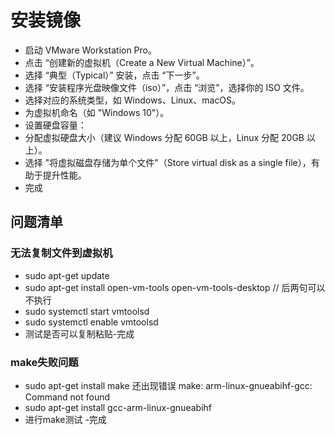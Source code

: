 # 安装镜像
* 启动 VMware Workstation Pro。
* 点击 “创建新的虚拟机（Create a New Virtual Machine）”。
* 选择 “典型（Typical）” 安装，点击 “下一步”。
* 选择 “安装程序光盘映像文件（iso）”，点击 “浏览”，选择你的 ISO 文件。
* 选择对应的系统类型，如 Windows、Linux、macOS。
* 为虚拟机命名（如 "Windows 10"）。
* 设置硬盘容量：
* 分配虚拟硬盘大小（建议 Windows 分配 60GB 以上，Linux 分配 20GB 以上）。
* 选择 "将虚拟磁盘存储为单个文件"（Store virtual disk as a single file），有助于提升性能。
* 完成

## 问题清单
### 无法复制文件到虚拟机
* sudo apt-get update
* sudo apt-get install open-vm-tools open-vm-tools-desktop
// 后两句可以不执行
* sudo systemctl start vmtoolsd
* sudo systemctl enable vmtoolsd
* 测试是否可以复制粘贴-完成

### make失败问题
* sudo apt-get install make  还出现错误 make: arm-linux-gnueabihf-gcc: Command not found
* sudo apt-get install gcc-arm-linux-gnueabihf
* 进行make测试 -完成
